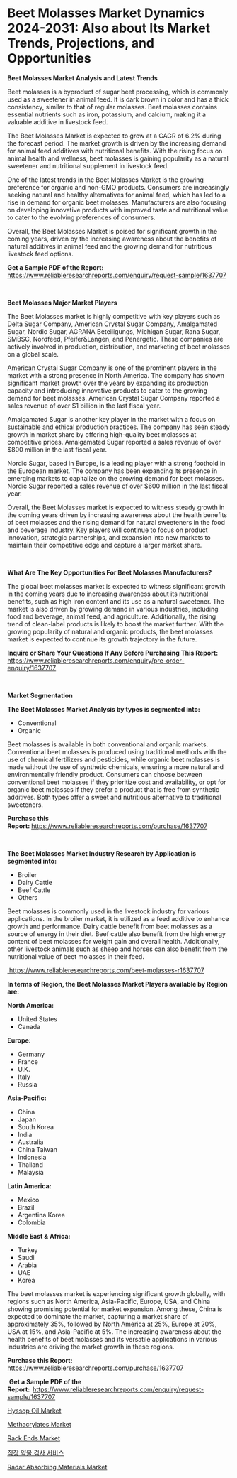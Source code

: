<p><h1>Beet Molasses Market Dynamics 2024-2031: Also about Its Market Trends, Projections, and Opportunities</h1></p><p><strong>Beet Molasses Market Analysis and Latest Trends</strong></p>
<p><p>Beet molasses is a byproduct of sugar beet processing, which is commonly used as a sweetener in animal feed. It is dark brown in color and has a thick consistency, similar to that of regular molasses. Beet molasses contains essential nutrients such as iron, potassium, and calcium, making it a valuable additive in livestock feed.</p><p>The Beet Molasses Market is expected to grow at a CAGR of 6.2% during the forecast period. The market growth is driven by the increasing demand for animal feed additives with nutritional benefits. With the rising focus on animal health and wellness, beet molasses is gaining popularity as a natural sweetener and nutritional supplement in livestock feed.</p><p>One of the latest trends in the Beet Molasses Market is the growing preference for organic and non-GMO products. Consumers are increasingly seeking natural and healthy alternatives for animal feed, which has led to a rise in demand for organic beet molasses. Manufacturers are also focusing on developing innovative products with improved taste and nutritional value to cater to the evolving preferences of consumers.</p><p>Overall, the Beet Molasses Market is poised for significant growth in the coming years, driven by the increasing awareness about the benefits of natural additives in animal feed and the growing demand for nutritious livestock feed options.</p></p>
<p><strong>Get a Sample PDF of the Report:&nbsp;</strong> <a href="https://www.reliableresearchreports.com/enquiry/request-sample/1637707">https://www.reliableresearchreports.com/enquiry/request-sample/1637707</a></p>
<p>&nbsp;</p>
<p><strong>Beet Molasses Major Market Players</strong></p>
<p><p>The Beet Molasses market is highly competitive with key players such as Delta Sugar Company, American Crystal Sugar Company, Amalgamated Sugar, Nordic Sugar, AGRANA Beteiligungs, Michigan Sugar, Rana Sugar, SMBSC, Nordfeed, Pfeifer&Langen, and Penergetic. These companies are actively involved in production, distribution, and marketing of beet molasses on a global scale.</p><p>American Crystal Sugar Company is one of the prominent players in the market with a strong presence in North America. The company has shown significant market growth over the years by expanding its production capacity and introducing innovative products to cater to the growing demand for beet molasses. American Crystal Sugar Company reported a sales revenue of over $1 billion in the last fiscal year.</p><p>Amalgamated Sugar is another key player in the market with a focus on sustainable and ethical production practices. The company has seen steady growth in market share by offering high-quality beet molasses at competitive prices. Amalgamated Sugar reported a sales revenue of over $800 million in the last fiscal year.</p><p>Nordic Sugar, based in Europe, is a leading player with a strong foothold in the European market. The company has been expanding its presence in emerging markets to capitalize on the growing demand for beet molasses. Nordic Sugar reported a sales revenue of over $600 million in the last fiscal year.</p><p>Overall, the Beet Molasses market is expected to witness steady growth in the coming years driven by increasing awareness about the health benefits of beet molasses and the rising demand for natural sweeteners in the food and beverage industry. Key players will continue to focus on product innovation, strategic partnerships, and expansion into new markets to maintain their competitive edge and capture a larger market share.</p></p>
<p>&nbsp;</p>
<p><strong>What Are The Key Opportunities For Beet Molasses Manufacturers?</strong></p>
<p><p>The global beet molasses market is expected to witness significant growth in the coming years due to increasing awareness about its nutritional benefits, such as high iron content and its use as a natural sweetener. The market is also driven by growing demand in various industries, including food and beverage, animal feed, and agriculture. Additionally, the rising trend of clean-label products is likely to boost the market further. With the growing popularity of natural and organic products, the beet molasses market is expected to continue its growth trajectory in the future.</p></p>
<p><strong>Inquire or Share Your Questions If Any Before Purchasing This Report:</strong> <a href="https://www.reliableresearchreports.com/enquiry/pre-order-enquiry/1637707">https://www.reliableresearchreports.com/enquiry/pre-order-enquiry/1637707</a></p>
<p>&nbsp;</p>
<p><strong>Market Segmentation</strong></p>
<p><strong>The Beet Molasses Market Analysis by types is segmented into:</strong></p>
<p><ul><li>Conventional</li><li>Organic</li></ul></p>
<p><p>Beet molasses is available in both conventional and organic markets. Conventional beet molasses is produced using traditional methods with the use of chemical fertilizers and pesticides, while organic beet molasses is made without the use of synthetic chemicals, ensuring a more natural and environmentally friendly product. Consumers can choose between conventional beet molasses if they prioritize cost and availability, or opt for organic beet molasses if they prefer a product that is free from synthetic additives. Both types offer a sweet and nutritious alternative to traditional sweeteners.</p></p>
<p><strong>Purchase this Report:&nbsp;</strong><a href="https://www.reliableresearchreports.com/purchase/1637707">https://www.reliableresearchreports.com/purchase/1637707</a></p>
<p>&nbsp;</p>
<p><strong>The Beet Molasses Market Industry Research by Application is segmented into:</strong></p>
<p><ul><li>Broiler</li><li>Dairy Cattle</li><li>Beef Cattle</li><li>Others</li></ul></p>
<p><p>Beet molasses is commonly used in the livestock industry for various applications. In the broiler market, it is utilized as a feed additive to enhance growth and performance. Dairy cattle benefit from beet molasses as a source of energy in their diet. Beef cattle also benefit from the high energy content of beet molasses for weight gain and overall health. Additionally, other livestock animals such as sheep and horses can also benefit from the nutritional value of beet molasses in their feed.</p></p>
<p><a href="https://www.reliableresearchreports.com/beet-molasses-r1637707">&nbsp;https://www.reliableresearchreports.com/beet-molasses-r1637707</a></p>
<p><strong>In terms of Region, the Beet Molasses Market Players available by Region are:</strong></p>
<p>
    <p> <strong> North America: </strong>
        <ul>
            <li>United States</li>
            <li>Canada</li>
        </ul>
        </p> 
    <p> <strong> Europe: </strong>
        <ul>
            <li>Germany</li>
            <li>France</li>
            <li>U.K.</li>
            <li>Italy</li>
            <li>Russia</li>
        </ul>
        </p> 
    <p> <strong> Asia-Pacific: </strong>
        <ul>
            <li>China</li>
            <li>Japan</li>
            <li>South Korea</li>
            <li>India</li>
            <li>Australia</li>
            <li>China Taiwan</li>
            <li>Indonesia</li>
            <li>Thailand</li>
            <li>Malaysia</li>
        </ul>
        </p> 
    <p> <strong> Latin America: </strong>
        <ul>
            <li>Mexico</li>
            <li>Brazil</li>
            <li>Argentina Korea</li>
            <li>Colombia</li>
        </ul>
        </p> 
    <p> <strong> Middle East & Africa: </strong>
        <ul>
            <li>Turkey</li>
            <li>Saudi</li>
            <li>Arabia</li>
            <li>UAE</li>
            <li>Korea</li>
        </ul>
    </p>
    </p>
<p><p>The beet molasses market is experiencing significant growth globally, with regions such as North America, Asia-Pacific, Europe, USA, and China showing promising potential for market expansion. Among these, China is expected to dominate the market, capturing a market share of approximately 35%, followed by North America at 25%, Europe at 20%, USA at 15%, and Asia-Pacific at 5%. The increasing awareness about the health benefits of beet molasses and its versatile applications in various industries are driving the market growth in these regions.</p></p>
<p><strong>Purchase this Report: </strong><a href="https://www.reliableresearchreports.com/purchase/1637707">https://www.reliableresearchreports.com/purchase/1637707</a></p>
<p>&nbsp;<strong>Get a Sample PDF of the Report:&nbsp;&nbsp;</strong><a href="https://www.reliableresearchreports.com/enquiry/request-sample/1637707">https://www.reliableresearchreports.com/enquiry/request-sample/1637707</a></p>
<p><strong></strong></p>
<p><p><a href="https://www.linkedin.com/pulse/global-hyssop-oil-industry-types-applications-market-players-b4fmc?trackingId=jljQam9vRPyWJsfQE2irRw%3D%3D">Hyssop Oil Market</a></p><p><a href="https://www.linkedin.com/pulse/global-methacrylates-market-focus-product-type-solutionemulsion-bksfc?trackingId=END0%2BlHdSoSdsOkW12QMFQ%3D%3D">Methacrylates Market</a></p><p><a href="https://github.com/qndifksd5/Market-Research-Report-List-1/blob/main/rack-ends-market.md">Rack Ends Market</a></p><p><a href="https://github.com/LuckeyCorbin/Market-Research-Report-List-2/blob/main/449834681874.md">직장 약물 검사 서비스</a></p><p><a href="https://github.com/JameTravis/Market-Research-Report-List-6/blob/main/radar-absorbing-materials-market.md">Radar Absorbing Materials Market</a></p></p>